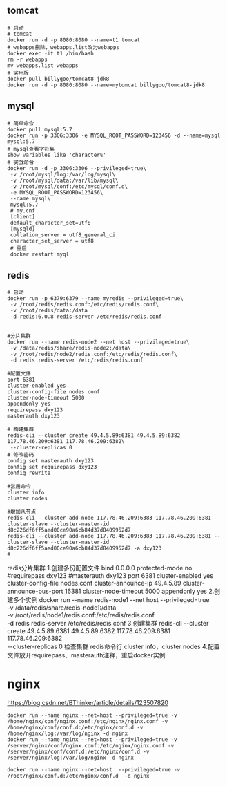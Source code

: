 ## tomcat
```shell script
# 启动
# tomcat
docker run -d -p 8080:8080 --name=t1 tomcat
# webapps删除，webapps.list改为webapps
docker exec -it t1 /bin/bash
rm -r webapps
mv webapps.list webapps
# 实用版
docker pull billygoo/tomcat8-jdk8
docker run -d -p 8080:8080 --name=mytomcat billygoo/tomcat8-jdk8
```

## mysql
```shell script
# 简单命令
docker pull mysql:5.7
docker run -p 3306:3306 -e MYSQL_ROOT_PASSWORD=123456 -d --name=mysql mysql:5.7
# mysql查看字符集
show variables like 'character%'
# 实战命令
docker run -d -p 3306:3306 --privileged=true\
 -v /root/mysql/log:/var/log/mysql\
 -v /root/mysql/data:/var/lib/mysql\
 -v /root/mysql/conf:/etc/mysql/conf.d\
 -e MYSQL_ROOT_PASSWORD=123456\
 --name mysql\
 mysql:5.7
 # my.cnf
 [client]
 default_character_set=utf8
 [mysqld]
 collation_server = utf8_general_ci
 character_set_server = utf8
 # 重启
 docker restart myql
```

## redis
```shell script
# 启动
docker run -p 6379:6379 --name myredis --privileged=true\
 -v /root/redis/redis.conf:/etc/redis/redis.conf\
 -v /root/redis/data:/data
 -d redis:6.0.8 redis-server /etc/redis/redis.conf
 
 
#分片集群
docker run --name redis-node2 --net host --privileged=true\
 -v /data/redis/share/redis-node2:/data\
 -v /root/redis/node2/redis.conf:/etc/redis/redis.conf\
 -d redis redis-server /etc/redis/redis.conf

#配置文件
port 6381
cluster-enabled yes
cluster-config-file nodes.conf
cluster-node-timeout 5000
appendonly yes
requirepass dxy123
masterauth dxy123

# 构建集群
redis-cli --cluster create 49.4.5.89:6381 49.4.5.89:6382 117.78.46.209:6381 117.78.46.209:6382\
 --cluster-replicas 0
# 修改密码
config set masterauth dxy123
config set requirepass dxy123
config rewrite

#常用命令
cluster info
cluster nodes

#增加从节点
redis-cli --cluster add-node 117.78.46.209:6383 117.78.46.209:6381 --cluster-slave --cluster-master-id d8c226df6ff5aed00ce90a6cb84d37d8409952d7
redis-cli --cluster add-node 117.78.46.209:6383 117.78.46.209:6381 --cluster-slave --cluster-master-id d8c226df6ff5aed00ce90a6cb84d37d8409952d7 -a dxy123
#
```
redis分片集群
1.创建多份配置文件
bind 0.0.0.0
protected-mode no
#requirepass dxy123
#masterauth dxy123
port 6381
cluster-enabled yes
cluster-config-file nodes.conf
cluster-announce-ip 49.4.5.89
cluster-announce-bus-port 16381
cluster-node-timeout 5000
appendonly yes
2.创建多个实例
docker run --name redis-node1 --net host --privileged=true\
 -v /data/redis/share/redis-node1:/data\
 -v /root/redis/node1/redis.conf:/etc/redis/redis.conf\
 -d redis redis-server /etc/redis/redis.conf
3.创建集群
redis-cli --cluster create 49.4.5.89:6381 49.4.5.89:6382 117.78.46.209:6381 117.78.46.209:6382\
 --cluster-replicas 0
检查集群 redis命令行  cluster info，cluster nodes
4.配置文件放开requirepass、masterauth注释，重启docker实例

# nginx
https://blog.csdn.net/BThinker/article/details/123507820  
```shell script
docker run --name nginx --net=host --privileged=true -v /home/nginx/conf/nginx.conf:/etc/nginx/nginx.conf -v /home/nginx/conf/conf.d:/etc/nginx/conf.d -v /home/nginx/log:/var/log/nginx -d nginx  
docker run --name nginx --net=host --privileged=true -v /server/nginx/conf/nginx.conf:/etc/nginx/nginx.conf -v /server/nginx/conf/conf.d:/etc/nginx/conf.d -v /server/nginx/log:/var/log/nginx -d nginx  

docker run --name nginx --net=host  --privileged=true -v /root/nginx/conf.d:/etc/nginx/conf.d  -d nginx  

```

